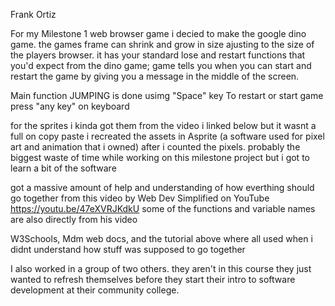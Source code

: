 Frank Ortiz

For my Milestone 1 web browser game i decied to make the google dino game. the games frame can shrink and grow in size ajusting to the size of the players browser. it has your standard lose and restart functions that you'd expect from the dino game; game tells you when you can start and restart the game by giving you a message in the middle of the screen.

Main function JUMPING is done usimg "Space" key To restart or start game press "any key" on keyboard

for the sprites i kinda got them from the video i linked below but it wasnt a full on copy paste i recreated the assets in Asprite (a software used for pixel art and animation that i owned) after i counted the pixels. probably the biggest waste of time while working on this milestone project but i got to learn a bit of the software

got a massive amount of help and understanding of how everthing should go together from this video by Web Dev Simplified on YouTube https://youtu.be/47eXVRJKdkU some of the functions and variable names are also directly from his video

W3Schools, Mdm web docs, and the tutorial above where all used when i didnt understand how stuff was supposed to go together

I also worked in a group of two others. they aren't in this course they just wanted to refresh themselves before they start their intro to software development at their community college.